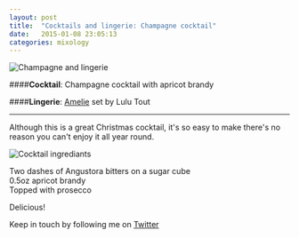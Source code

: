```yaml
---
layout: post
title:  "Cocktails and lingerie: Champagne cocktail"
date:   2015-01-08 23:05:13
categories: mixology
---
```


![Champagne and lingerie](https://raw.githubusercontent.com/raphaelleheaf/nevercinderella/gh-pages/_assets/champ_and_lulu.jpg)

####**Cocktail**: Champagne cocktail with apricot brandy  

####**Lingerie**: [Amelie](http://www.figleaves.com/uk/product/FIG-133518/Lulu-Tout-Amelie-Balcony-Bra-ADD/?size=&colour=Black) set by Lulu Tout

___

Although this is a great Christmas cocktail, it's so easy to make there's no reason you can't enjoy it all year round.

![Cocktail ingrediants](https://raw.githubusercontent.com/raphaelleheaf/nevercinderella/gh-pages/_assets/champagne_cocktail.jpg)

Two dashes of Angustora bitters on a sugar cube  
0.5oz apricot brandy  
Topped with prosecco  

Delicious!


Keep in touch by following me on [Twitter](https://twitter.com/cinderellanever) 


